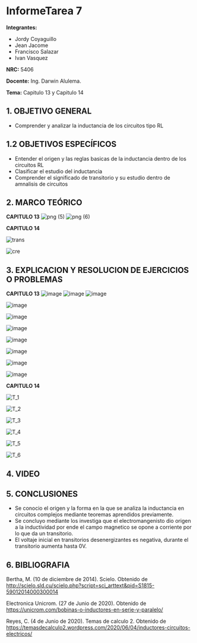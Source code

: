 # InformeTarea 7
**Integrantes:**
- Jordy Coyaguillo
- Jean Jacome
- Francisco Salazar
- Ivan Vasquez



 **NRC:** 5406
 
 **Docente:** Ing. Darwin Alulema.
 
 **Tema:** Capitulo 13 y Capitulo 14
 
 ## 1. OBJETIVO GENERAL
 - Comprender y analizar la inductancia de los circuitos tipo RL

 ## 1.2 OBJETIVOS ESPECÍFICOS
 - Entender el origen y las reglas basicas de la inductancia dentro de los circuitos RL
 - Clasificar el estudio del inductancia
 - Comprender el significado de transitorio y su estudio dentro de amnalisis de circuitos
 
 ## 2. MARCO TEÓRICO
 **CAPITULO 13**
 ![png (5)](https://user-images.githubusercontent.com/85137954/130724723-e4489a1e-2ae7-4e6b-912e-535460d72927.png)
![png (6)](https://user-images.githubusercontent.com/85137954/130724733-d9e69400-0cd5-4d9a-969d-aa15f607dc84.png)

 
 **CAPITULO 14**
 
 ![trans](https://user-images.githubusercontent.com/84586968/130715406-1fba49ab-d4fe-4e8a-8258-63d748453460.png)
 
 ![cre](https://user-images.githubusercontent.com/84586968/130715412-cad3c7a2-9ec9-4a18-a4c7-9108b36cdb10.png)
 
 ## 3. EXPLICACION Y RESOLUCION DE EJERCICIOS O PROBLEMAS 
 
 **CAPITULO 13**
 ![image](https://user-images.githubusercontent.com/85137954/130718892-dfe2a9cc-398e-4146-99d7-8a19ed964924.png)
![image](https://user-images.githubusercontent.com/85137954/130719049-e4442e5f-4216-4b67-8e43-8e4f37ccbaa6.png)
![image](https://user-images.githubusercontent.com/85137954/130719068-f41cf60a-c489-4839-84e3-872493bdc614.png)

![image](https://user-images.githubusercontent.com/85137954/130719220-d349d0d5-8b2d-4531-b68f-7af17de65a59.png)

![image](https://user-images.githubusercontent.com/85137954/130719354-3c2a2c90-5d12-47d4-bb0c-c8c67f039266.png)

![image](https://user-images.githubusercontent.com/85137954/130719609-55f2cdd9-790a-4cce-86b5-5a8da75542a9.png)

![image](https://user-images.githubusercontent.com/85137954/130719750-5f352970-51f4-4f25-b583-a958c260fabd.png)

![image](https://user-images.githubusercontent.com/85137954/130719875-975c3e42-4cf0-4ed1-a040-1a29dd54cd60.png)

![image](https://user-images.githubusercontent.com/85137954/130719917-6f4aaacf-ff6c-44cf-a323-133ad84dfbaf.png)

![image](https://user-images.githubusercontent.com/85137954/130719959-eda28434-4010-454d-8b55-c541a15e1060.png)



 
 **CAPITULO 14**

![T_1](https://user-images.githubusercontent.com/84586968/130708680-f9ad3d2b-751f-4ace-a4a5-c891a5464a78.PNG)

![T_2](https://user-images.githubusercontent.com/84586968/130708682-393461c4-18ce-4912-8ff9-39769baa0950.PNG)

![T_3](https://user-images.githubusercontent.com/84586968/130708683-4ee4ccd9-8036-408d-aa27-cf0b55ecd99a.PNG)

![T_4](https://user-images.githubusercontent.com/84586968/130708685-eeb11a3e-a445-4ea6-8836-c08f2b8d8de7.PNG)

![T_5](https://user-images.githubusercontent.com/84586968/130708686-01dd2e6d-9839-4dd6-8af7-19b69e715a0c.PNG)

![T_6](https://user-images.githubusercontent.com/84586968/130708687-d273f08f-81d1-4783-838a-eb7a0e07a22e.PNG)


 ## 4. VIDEO

 ## 5. CONCLUSIONES
- Se conocio el origen y la forma en la que se analiza la inductancia en circuitos complejos mediante teoremas aprendidos previamente.
- Se concluyo mediante los investiga que el electromangenisto dio origen a la inductividad por ende el campo magnetico se opone a corriente por lo que da un transitorio.
- El voltaje inicial en transitorios desenergizantes es negativa, durante el transitorio aumenta hasta 0V.
 ## 6. BIBLIOGRAFIA

Bertha, M. (10 de diciembre de 2014). Scielo. Obtenido de http://scielo.sld.cu/scielo.php?script=sci_arttext&pid=S1815-59012014000300014

Electronica Unicrom. (27 de Junio de 2020). Obtenido de https://unicrom.com/bobinas-o-inductores-en-serie-y-paralelo/

Reyes, C. (4 de Junio de 2020). Temas de calculo 2. Obtenido de https://temasdecalculo2.wordpress.com/2020/06/04/inductores-circuitos-electricos/




